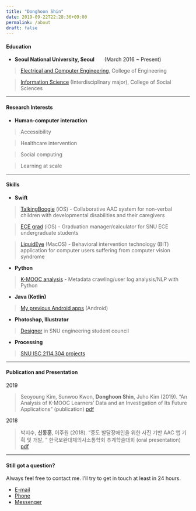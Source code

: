 ```yaml
---
title: "Donghoon Shin"
date: 2019-09-22T22:28:36+09:00
permalink: /about
draft: false
---
```



#### Education
- **Seoul National University, Seoul**&nbsp;&nbsp;&nbsp;&nbsp;&nbsp;&nbsp;&nbsp;(March 2016 ~ Present)

> [Electrical and Computer Engineering](http://ee.snu.ac.kr/en), College of Engineering

> [Information Science](http://isc.snu.ac.kr/) (Interdisciplinary major), College of Social Sciences

- - -
  
#### Research Interests

- **Human-computer interaction**

> Accessibility

> Healthcare intervention

> Social computing

> Learning at scale

- - -
  
#### Skills

- **Swift**

> [TalkingBoogie](https://apps.apple.com/us/app/talkingbooghi/id1435744898) (iOS) - Collaborative AAC system for non-verbal children with developmental disabilities and their caregivers

> [ECE grad](https://apps.apple.com/us/app/ece-grad/id1450808330) (iOS) - Graduation manager/calculator for SNU ECE undergraduate students

> [LiquidEye](https://apps.apple.com/us/app/ece-grad/id1450808330) (MacOS) - Behavioral intervention technology (BIT) application for computer users suffering from computer vision syndrome

- **Python**

> [K-MOOC analysis](https://nile.go.kr) - Metadata crawling/user log analysis/NLP with Python

- **Java (Kotlin)**

> [My previous Android apps](https://play.google.com) (Android)

- **Photoshop, Illustrator**

> [Designer](https://www.facebook.com/snuengsc) in SNU engineering student council

- **Processing**

> [SNU ISC 2114.304 projects](https://github.com/ssshyhy?tab=repositories)

- - -

#### Publication and Presentation

2019

> Seoyoung Kim, Sunwoo Kwon, **Donghoon Shin**, Juho Kim (2019). “An Analysis of K-MOOC Learners’ Data and an Investigation of Its Future Applications” (publication) [pdf](assets/pdf/kmooc.pdf)

2018

> 박지수, **신동훈**, 이주원 (2018). “중도 발달장애인을 위한 사진 기반 AAC 앱 기획 및 개발, ” 한국보완대체의사소통학회 추계학술대회 (oral presentation) [pdf](assets/pdf/talkingbooghi_keynote.pdf)

- - -

#### Still got a question?

Always feel free to contact me. I'll try to get in touch at least in 24 hours.

<ul class="actions fit small">
	<li><a href="mailto:ssshyhy@snu.ac.kr" class="button fit small">E-mail</a></li>
	<li><a href="tel:+82-10-8216-5201" class="button fit small">Phone</a></li>
	<li><a href="https://m.me/tswiftlove" class="button fit small">Messenger</a></li>
</ul>